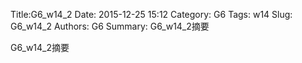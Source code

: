 Title:G6_w14_2
Date: 2015-12-25 15:12
Category: G6
Tags: w14
Slug: G6_w14_2
Authors: G6
Summary: G6_w14_2摘要


G6_w14_2摘要

